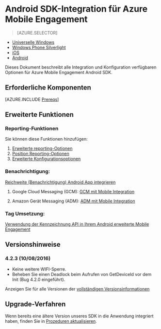 <properties
    pageTitle="Android SDK-Integration für Azure Mobile Engagement"
    description="Beschreibt die Integration von Azure Mobile Engagement SDK in apps"
    services="mobile-engagement"
    documentationCenter="mobile"
    authors="piyushjo"
    manager="erikre"
    editor="" />

<tags
    ms.service="mobile-engagement"
    ms.workload="mobile"
    ms.tgt_pltfrm="mobile-android"
    ms.devlang="Java"
    ms.topic="article"
    ms.date="08/12/2016"
    ms.author="piyushjo;ricksal" />

# <a name="android-sdk-integration-for-azure-mobile-engagement"></a>Android SDK-Integration für Azure Mobile Engagement

> [AZURE.SELECTOR]
- [Universelle Windows](mobile-engagement-windows-store-sdk-overview.md)
- [Windows Phone Silverlight](mobile-engagement-windows-phone-sdk-overview.md)
- [iOS](mobile-engagement-ios-sdk-overview.md)
- [Android](mobile-engagement-android-sdk-overview.md)

Dieses Dokument beschreibt alle Integration und Konfiguration verfügbaren Optionen für Azure Mobile Engagement Android SDK.

## <a name="prerequisites"></a>Erforderliche Komponenten

[AZURE.INCLUDE [Prereqs](../../includes/mobile-engagement-android-prereqs.md)]

## <a name="advanced-features"></a>Erweiterte Funktionen

### <a name="reporting-features"></a>Reporting-Funktionen

Sie können diese Funktionen hinzufügen:

1. [Erweiterte reporting-Optionen](mobile-engagement-android-advanced-reporting.md)
2. [Position Reporting-Optionen](mobile-engagement-android-location-reporting.md)
3. [Erweiterte Konfigurationsoptionen](mobile-engagement-android-advanced-configuration.md)

### <a name="notifications"></a>Benachrichtigung:
[Reichweite (Benachrichtigung) Android App integrieren](mobile-engagement-android-integrate-engagement-reach.md)

1. Google Cloud Messaging (GCM): [GCM mit Mobile Integration](mobile-engagement-android-gcm-integrate.md)

2. Amazon Gerät Messaging (ADM): [ADM mit Mobile Integration](mobile-engagement-android-adm-integrate.md)

### <a name="tag-plan-implementation"></a>Tag Umsetzung:
[Verwendung der Kennzeichnung API in Ihrem Android erweiterte Mobile Engagement](mobile-engagement-android-use-engagement-api.md)

## <a name="release-notes"></a>Versionshinweise

### <a name="423-08102016"></a>4.2.3 (10/08/2016)

 - Keine weitere WIFI-Sperre.
 - Beheben Sie einen Deadlock beim Aufrufen von GetDeviceId vor dem Init (Bug 4.2.0 eingeführt).

Anzeigen Sie für alle Versionen der [vollständigen Versionsinformationen](mobile-engagement-android-release-notes.md)

## <a name="upgrade-procedures"></a>Upgrade-Verfahren

Wenn bereits eine ältere Version unseres SDK in die Anwendung integriert haben, finden Sie in [Prozeduren aktualisieren](mobile-engagement-android-upgrade-procedure.md).
